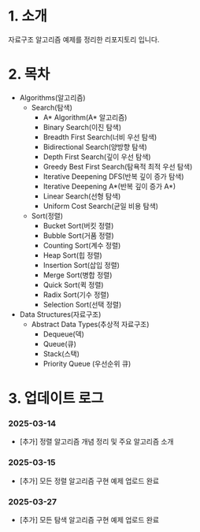 # 1. 소개
 자료구조 알고리즘 예제를 정리한 리포지토리 입니다.

# 2. 목차
- Algorithms(알고리즘)
    - Search(탐색)
        - A* Algorithm(A* 알고리즘)
        - Binary Search(이진 탐색)
        - Breadth First Search(너비 우선 탐색)
        - Bidirectional Search(양방향 탐색)
        - Depth First Search(깊이 우선 탐색)
        - Greedy Best First Search(탐욕적 최적 우선 탐색)
        - Iterative Deepening DFS(반복 깊이 증가 탐색)
        - Iterative Deepening A*(반복 깊이 증가 A*)
        - Linear Search(선형 탐색)
        - Uniform Cost Search(균일 비용 탐색)
    - Sort(정렬)
        - Bucket Sort(버킷 정렬)
        - Bubble Sort(거품 정렬)
        - Counting Sort(계수 정렬)
        - Heap Sort(힙 정렬)
        - Insertion Sort(삽입 정렬)
        - Merge Sort(병합 정렬)
        - Quick Sort(퀵 정렬)
        - Radix Sort(기수 정렬)
        - Selection Sort(선택 정렬)
- Data Structures(자료구조)
    - Abstract Data Types(추상적 자료구조)
        - Dequeue(덱)
        - Queue(큐)
        - Stack(스택)
        - Priority Queue (우선순위 큐)

# 3. 업데이트 로그

### 2025-03-14
- [추가] 정렬 알고리즘 개념 정리 및 주요 알고리즘 소개

### 2025-03-15
- [추가] 모든 정렬 알고리즘 구현 예제 업로드 완료

### 2025-03-27
- [추가] 모든 탐색 알고리즘 구현 예제 업로드 완료